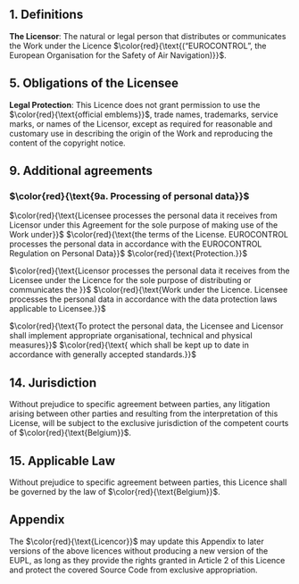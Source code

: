 ## 1. Definitions

**The Licensor**: The natural or legal person that distributes or communicates the Work under the Licence $\color{red}{\text{(“EUROCONTROL”, the European Organisation for the Safety of Air Navigation)}}$.

## 5. Obligations of the Licensee

**Legal Protection**: This Licence does not grant permission to use the $\color{red}{\text{official emblems}}$, trade names, trademarks, service marks, or names of the Licensor, except as required for reasonable and customary use in describing the origin of the Work and reproducing the content of the copyright notice.

## 9. Additional agreements

###  $\color{red}{\text{9a. Processing of personal data}}$

$\color{red}{\text{Licensee processes the personal data it receives from Licensor under this Agreement for the sole purpose of making use of the Work under}}$ $\color{red}{\text{the terms of the License. EUROCONTROL processes the personal data in accordance with the EUROCONTROL Regulation on Personal Data}}$ $\color{red}{\text{Protection.}}$

$\color{red}{\text{Licensor processes the personal data it receives from the Licensee under the Licence for the sole purpose of distributing or communicates the }}$ $\color{red}{\text{Work under the Licence. Licensee processes the personal data in accordance with the data protection laws applicable to Licensee.}}$

$\color{red}{\text{To protect the personal data, the Licensee and Licensor shall implement appropriate organisational, technical and physical measures}}$ $\color{red}{\text{ which shall be kept up to date in accordance with generally accepted standards.}}$ 

## 14. Jurisdiction
Without prejudice to specific agreement between parties, any litigation arising between other parties and resulting from the interpretation of this License, will be subject to the exclusive jurisdiction of the competent courts of $\color{red}{\text{Belgium}}$.

## 15. Applicable Law
Without prejudice to specific agreement between parties, this Licence shall be governed by the law of $\color{red}{\text{Belgium}}$.

## Appendix
The $\color{red}{\text{Licencor}}$ may update this Appendix to later versions of the above licences without producing a new version of the EUPL, as long as they provide the rights granted in Article 2 of this Licence and protect the covered Source Code from exclusive appropriation.
